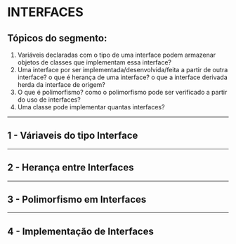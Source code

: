 # INTERFACES

## Tópicos do segmento:

1. Variáveis declaradas com o tipo de uma interface podem armazenar objetos de classes que implementam essa interface?
2. Uma interface por ser implementada/desenvolvida/feita a partir de outra interface? o que é herança de uma interface? o que a interface derivada herda da interface de origem?
3. O que é polimorfismo? como o polimorfismo pode ser verificado a partir do uso de interfaces?
4. Uma classe pode implementar quantas interfaces?

***

## 1 - Váriaveis do tipo Interface

***

## 2 - Herança entre Interfaces

***

## 3 - Polimorfismo em Interfaces

***

## 4 - Implementação de Interfaces